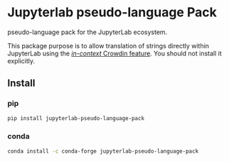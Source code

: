 # Jupyterlab pseudo-language Pack

pseudo-language pack for the JupyterLab ecosystem.

This package purpose is to allow translation of strings directly
within JupyterLab using the [_in-context_ Crowdin feature](https://developer.crowdin.com/in-context-localization/). You should
not install it explicitly.

## Install

### pip

```bash
pip install jupyterlab-pseudo-language-pack
```

### conda

```bash
conda install -c conda-forge jupyterlab-pseudo-language-pack
```
